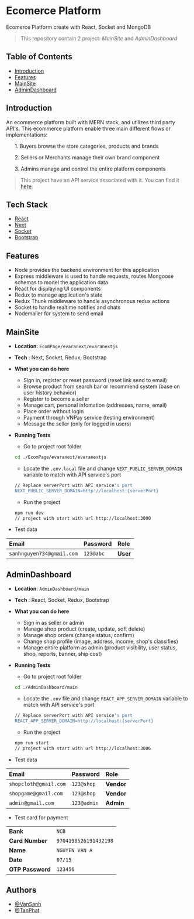 
# Ecomerce Platform

Ecomerce Platform create with React, Socket and MongoDB

> This repository contain 2 project: *MainSite* and *AdminDashboard*

## Table of Contents
-   [Introduction](#Introduction)
-   [Features](#Features)
-   [MainSite](#MainSite)
-   [AdminDashboard](#AdminDashboard)

## Introduction
An ecommerce platform built with MERN stack, and utilizes third party API's. This ecommerce platform enable three main different flows or implementations:

&nbsp;&nbsp;&nbsp;&nbsp;&nbsp;&nbsp;1. Buyers browse the store categories, products and brands

&nbsp;&nbsp;&nbsp;&nbsp;&nbsp;&nbsp;2. Sellers or Merchants manage their own brand component

&nbsp;&nbsp;&nbsp;&nbsp;&nbsp;&nbsp;3. Admins manage and control the entire platform components

> This project have an API service associated with it. You can find it [here](https://gitlab.com/kltl-ute/242k/02-be).


## Tech Stack

- [React](https://react.dev)
- [Next](https://nextjs.org)
- [Socket](https://socket.io)
- [Bootstrap](https://react-bootstrap.github.io)


## Features

- Node provides the backend environment for this application
- Express middleware is used to handle requests, routes
Mongoose schemas to model the application data
- React for displaying UI components
- Redux to manage application's state
- Redux Thunk middleware to handle asynchronous redux actions
- Socket to handle realtime notifies and chats
- Nodemailer for system to send email

## MainSite

- **Location**: `EcomPage/evaranext/evaranextjs`
- **Tech** : Next, Socket, Redux, Bootstrap
- **What you can do here**
    - Sign in, register or reset password (reset link send to email)
    - Browse product from search bar or recommend system (base on user history behavior)
    - Register to become a seller
    - Manage cart, personal infomation (addresses, name, email)
    - Place order without login
    - Payment through VNPay service (testing environment)
    - Message the seller (only for logged in users)
- **Running Tests**
    - Go to project root folder
    ```bash
    cd ./EcomPage/evaranext/evaranextjs

    ```
    - Locate the `.env.local` file and change `NEXT_PUBLIC_SERVER_DOMAIN` variable to match with API service's port
    ```bash
    // Replace serverPort with API service's port
    NEXT_PUBLIC_SERVER_DOMAIN=http://localhost:{serverPort}
    ```
    - Run the project

    ```bash
    npm run dev
    // project with start with url http://localhost:3000
    ```
- Test data

| Email | Password     | Role                |
| :-------- | :------- | :------------------------- |
| `sanhnguyen734@gmail.com` | `123@abc` | **User** |
    
## AdminDashboard

- **Location**: `AdminDashboard/main`
- **Tech** : React, Socket, Redux, Bootstrap
- **What you can do here**
    - Sign in as seller or admin
    - Manage shop product (create, update, soft delete)
    - Manage shop orders (change status, confirm)
    - Change shop profile (image, address, income, shop's classifies)
    - Manage entire platform as admin (product visibility, user status, shop, reports, banner, ship cost)
- **Running Tests**
    - Go to project root folder
    ```bash
    cd ./AdminDashboard/main

    ```
    - Locate the `.env` file and change `REACT_APP_SERVER_DOMAIN` variable to match with API service's port
    ```bash
    // Replace serverPort with API service's port
    REACT_APP_SERVER_DOMAIN=http://localhost:{serverPort}
    ```
    - Run the project

    ```bash
    npm run start
    // project with start with url http://localhost:3006
    ```
- Test data

| Email | Password     | Role                |
| :-------- | :------- | :------------------ |
| `shopcloth@gmail.com` | `123@shop` | **Vendor** |
| `shopgame@gmail.com` | `123@shop` | **Vendor** |
| `admin@gmail.com` | `123@admin` | **Admin** |


- Test card for payment

|  |     |
| :-------- | :------- |
| **Bank** | `NCB` |
| **Card Number** | `9704198526191432198` |
| **Name** | `NGUYEN VAN A` |
| **Date** | `07/15` |
| **OTP Password** | `123456` |

## Authors

- [@VanSanh](https://github.com/VanSanh1810)
- [@TanPhat](https://github.com/TanPhat21242002)


